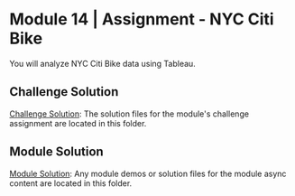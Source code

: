 # Module 14 | Assignment - NYC Citi Bike

You will analyze NYC Citi Bike data using Tableau.

## Challenge Solution

[Challenge Solution](Challenge_Solution): The solution files for the module's challenge assignment are located in this folder.

## Module Solution

[Module Solution](Module_Solution): Any module demos or solution files for the module async content are located in this folder.
